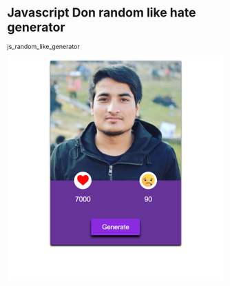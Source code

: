 # Javascript Don random like hate generator
js_random_like_generator

!["Pushpa Raj Dangi"](pushpa_banner.PNG)
